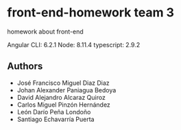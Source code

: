 # front-end-homework team 3
homework about front-end

Angular CLI: 6.2.1
Node: 8.11.4
typescript: 2.9.2

## Authors
 
  * José Francisco Miguel Diaz Diaz
  * Johan Alexander Paniagua Bedoya
  * David Alejandro Alcaraz Quiroz
  * Carlos Miguel Pinzón Hernández
  * León Darío Peña Londoño
  * Santiago Echavarría Puerta
